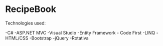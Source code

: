 # RecipeBook

Technologies used: 

-C#
-ASP.NET MVC
-Visual Studio
-Entity Framework - Code First
-LINQ
-HTML/CSS
-Bootstrap
-jQuery
-Rotativa
